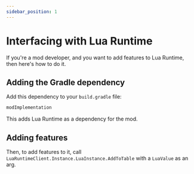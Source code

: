 ```yaml
---
sidebar_position: 1
---
```


# Interfacing with Lua Runtime

If you're a mod developer, and you want to add features to Lua Runtime, then here's how to do it.

## Adding the Gradle dependency

Add this dependency to your `build.gradle` file:

```groovy title="build.gradle"
modImplementation
```

This adds Lua Runtime as a dependency for the mod.

## Adding features

Then, to add features to it, call `LuaRuntimeClient.Instance.LuaInstance.AddToTable` with a `LuaValue` as an arg.